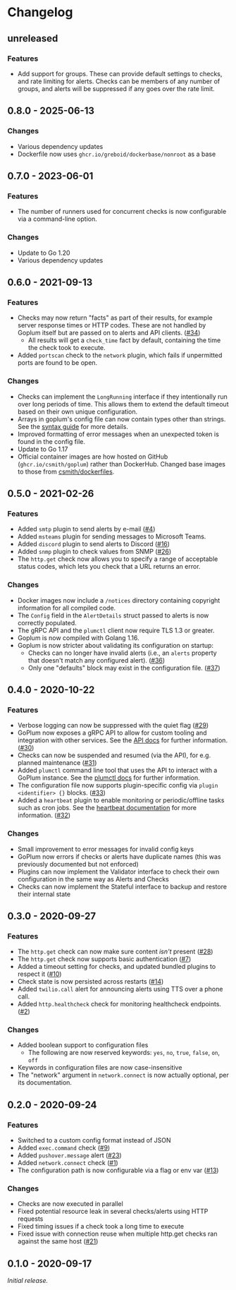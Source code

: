 # Changelog

## unreleased

### Features

* Add support for groups. These can provide default settings to checks,
  and rate limiting for alerts. Checks can be members of any number of groups,
  and alerts will be suppressed if any goes over the rate limit.

## 0.8.0 - 2025-06-13

### Changes

* Various dependency updates
* Dockerfile now uses `ghcr.io/greboid/dockerbase/nonroot` as a base

## 0.7.0 - 2023-06-01

### Features

* The number of runners used for concurrent checks is now configurable
  via a command-line option.

### Changes

* Update to Go 1.20
* Various dependency updates

## 0.6.0 - 2021-09-13

### Features

* Checks may now return "facts" as part of their results, for example server
  response times or HTTP codes. These are not handled by Goplum itself but are
  passed on to alerts and API clients.
  ([#34](https://github.com/csmith/goplum/issues/34))
  * All results will get a `check_time` fact by default, containing the time
    the check took to execute.
* Added `portscan` check to the `network` plugin, which fails if unpermitted
  ports are found to be open.

### Changes

* Checks can implement the `LongRunning` interface if they intentionally run
  over long periods of time. This allows them to extend the default timeout
  based on their own unique configuration.
* Arrays in goplum's config file can now contain types other than strings.
  See the [syntax guide](docs/syntax.adoc) for more details.
* Improved formatting of error messages when an unexpected token is found
  in the config file.
* Update to Go 1.17
* Official container images are how hosted on GitHub (`ghcr.io/csmith/goplum`)
  rather than DockerHub. Changed base images to those from
  [csmith/dockerfiles](https://github.com/csmith/dockerfiles).

## 0.5.0 - 2021-02-26

### Features

* Added `smtp` plugin to send alerts by e-mail
  ([#4](https://github.com/csmith/goplum/issues/4))
* Added `msteams` plugin for sending messages to
  Microsoft Teams.
* Added `discord` plugin to send alerts to Discord
  ([#16](https://github.com/csmith/goplum/issues/16))
* Added `snmp` plugin to check values from SNMP
  ([#26](https://github.com/csmith/goplum/issues/26))
* The `http.get` check now allows you to specify a range of
  acceptable status codes, which lets you check that a URL
  returns an error.

### Changes

* Docker images now include a `/notices` directory containing
  copyright information for all compiled code.
* The `Config` field in the `AlertDetails` struct passed to
  alerts is now correctly populated.
* The gRPC API and the `plumctl` client now require TLS 1.3
  or greater.
* Goplum is now compiled with Golang 1.16.
* Goplum is now stricter about validating its configuration
  on startup:
  * Checks can no longer have invalid alerts (i.e., an
    `alerts` property that doesn't match any configured alert).
    ([#36](https://github.com/csmith/goplum/issues/36))
  * Only one "defaults" block may exist in the configuration file.
    ([#37](https://github.com/csmith/goplum/issues/37))

## 0.4.0 - 2020-10-22

### Features

* Verbose logging can now be suppressed with the quiet flag
  ([#29](https://github.com/csmith/goplum/issues/29))
* GoPlum now exposes a gRPC API to allow for custom tooling
  and integration with other services.
  See the [API docs](docs/api.adoc) for further information.
  ([#30](https://github.com/csmith/goplum/issues/30))
* Checks can now be suspended and resumed (via the API), for
  e.g. planned maintenance
  ([#31](https://github.com/csmith/goplum/issues/31))
* Added `plumctl` command line tool that uses the API to
  interact with a GoPlum instance.
  See the [plumctl docs](docs/plumctl.adoc) for further
  information.
* The configuration file now supports plugin-specific
  config via `plugin <identifier> {}` blocks.
  ([#33](https://github.com/csmith/goplum/issues/33))
* Added a `heartbeat` plugin to enable monitoring or periodic/offline
  tasks such as cron jobs. See the
  [heartbeat documentation](plugins/heartbeat) for more information.
  ([#32](https://github.com/csmith/goplum/issues/32))

### Changes

* Small improvement to error messages for invalid config keys
* GoPlum now errors if checks or alerts have duplicate names
  (this was previously documented but not enforced)
* Plugins can now implement the Validator interface to check
  their own configuration in the same way as Alerts and Checks
* Checks can now implement the Stateful interface to backup
  and restore their internal state

## 0.3.0 - 2020-09-27

### Features

* The `http.get` check can now make sure content *isn't* present
  ([#28](https://github.com/csmith/goplum/issues/28))
* The `http.get` check now supports basic authentication
  ([#7](https://github.com/csmith/goplum/issues/7))
* Added a timeout setting for checks, and updated bundled plugins
  to respect it ([#10](https://github.com/csmith/goplum/issues/10))
* Check state is now persisted across restarts
  ([#14](https://github.com/csmith/goplum/issues/14))
* Added `twilio.call` alert for announcing alerts using TTS
  over a phone call.
* Added `http.healthcheck` check for monitoring healthcheck endpoints.
  ([#2](https://github.com/csmith/goplum/issues/2))

### Changes

* Added boolean support to configuration files
  * The following are now reserved keywords: `yes`, `no`, `true`, `false`, `on`, `off`
* Keywords in configuration files are now case-insensitive
* The "network" argument in `network.connect` is now actually optional,
  per its documentation.

## 0.2.0 - 2020-09-24

### Features

* Switched to a custom config format instead of JSON
* Added `exec.command` check ([#9](https://github.com/csmith/goplum/issues/9))
* Added `pushover.message` alert ([#23](https://github.com/csmith/goplum/issues/23))
* Added `network.connect` check ([#1](https://github.com/csmith/goplum/issues/1))
* The configuration path is now configurable via a flag or env var
  ([#13](https://github.com/csmith/goplum/issues/13))

### Changes

* Checks are now executed in parallel
* Fixed potential resource leak in several checks/alerts using HTTP requests
* Fixed timing issues if a check took a long time to execute
* Fixed issue with connection reuse when multiple http.get checks ran
  against the same host ([#21](https://github.com/csmith/goplum/issues/21))

## 0.1.0 - 2020-09-17

_Initial release._